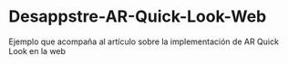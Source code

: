 # Desappstre-AR-Quick-Look-Web
Ejemplo que acompaña al artículo sobre la implementación de AR Quick Look en la web
